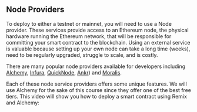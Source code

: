 ## Node Providers 

To deploy to either a testnet or mainnet, you will need to use a Node provider. These services provide access to an Ethereum node, the physical hardware running the Ethereum network,  that will be responsible for committing your smart contract to the blockchain. Using an external service is valuable because setting up your own node can take a long time (weeks), need to be regularly upgraded, struggle to scale, and is costly. 

There are many popular node providers available for developers including [Alchemy](https://www.alchemy.com/), [Infura](https://infura.io), [QuickNode](https://www.quicknode.com/), [Ankr](https://www.ankr.com/)) and [Moralis](https://moralis.io/). 

Each of these node service providers offers some unique features. We will use Alchemy for the sake of this course since they offer one of the best free tiers.  This video will show you how to deploy a smart contract using Remix and Alchemy: 
